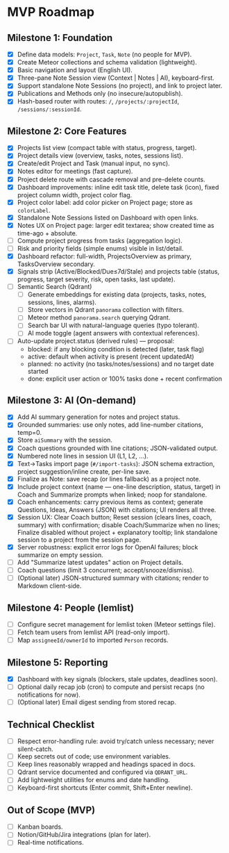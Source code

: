 # MVP Roadmap

## Milestone 1: Foundation

- [x] Define data models: `Project`, `Task`, `Note` (no people for MVP).
- [x] Create Meteor collections and schema validation (lightweight).
- [x] Basic navigation and layout (English UI).
- [x] Three-pane Note Session view (Context | Notes | AI), keyboard-first.
- [x] Support standalone Note Sessions (no project), and link to project later.
- [x] Publications and Methods only (no insecure/autopublish).
- [x] Hash-based router with routes: `/`, `/projects/:projectId`, `/sessions/:sessionId`.

## Milestone 2: Core Features

- [x] Projects list view (compact table with status, progress, target).
- [x] Project details view (overview, tasks, notes, sessions list).
- [x] Create/edit Project and Task (manual input, no sync).
- [x] Notes editor for meetings (fast capture).
- [x] Project delete route with cascade removal and pre-delete counts.
- [x] Dashboard improvements: inline edit task title, delete task (icon), fixed project column width, project color flag.
- [x] Project color label: add color picker on Project page; store as `colorLabel`.
- [x] Standalone Note Sessions listed on Dashboard with open links.
- [x] Notes UX on Project page: larger edit textarea; show created time as time-ago + absolute.
- [ ] Compute project progress from tasks (aggregation logic).
- [ ] Risk and priority fields (simple enums) visible in list/detail.
- [x] Dashboard refactor: full-width, ProjectsOverview as primary, TasksOverview secondary.
- [x] Signals strip (Active/Blocked/Due≤7d/Stale) and projects table (status, progress, target severity, risk, open tasks, last update).
- [ ] Semantic Search (Qdrant)
  - [ ] Generate embeddings for existing data (projects, tasks, notes, sessions, lines, alarms).
  - [ ] Store vectors in Qdrant `panorama` collection with filters.
  - [ ] Meteor method `panorama.search` querying Qdrant.
  - [ ] Search bar UI with natural-language queries (typo tolerant).
  - [ ] AI mode toggle (agent answers with contextual references).
- [ ] Auto-update project.status (derived rules) — proposal:
  - blocked: if any blocking condition is detected (later, task flag)
  - active: default when activity is present (recent updatedAt)
  - planned: no activity (no tasks/notes/sessions) and no target date started
  - done: explicit user action or 100% tasks done + recent confirmation

## Milestone 3: AI (On-demand)

- [x] Add AI summary generation for notes and project status.
- [x] Grounded summaries: use only notes, add line-number citations, temp=0.
- [x] Store `aiSummary` with the session.
- [x] Coach questions grounded with line citations; JSON-validated output.
- [x] Numbered note lines in session UI (L1, L2, ...).
- [x] Text→Tasks import page (`#/import-tasks`): JSON schema extraction, project suggestion/inline create, per-line save.
- [x] Finalize as Note: save recap (or lines fallback) as a project note.
- [x] Include project context (name — one-line description, status, target) in Coach and Summarize prompts when linked; noop for standalone.
- [x] Coach enhancements: carry previous items as context; generate Questions, Ideas, Answers (JSON) with citations; UI renders all three.
- [x] Session UX: Clear Coach button; Reset session (clears lines, coach, summary) with confirmation; disable Coach/Summarize when no lines; Finalize disabled without project + explanatory tooltip; link standalone session to a project from the session page.
- [x] Server robustness: explicit error logs for OpenAI failures; block summarize on empty session.
- [ ] Add "Summarize latest updates" action on Project details.
- [ ] Coach questions (limit 3 concurrent; accept/snooze/dismiss).
- [ ] (Optional later) JSON-structured summary with citations; render to Markdown client-side.

## Milestone 4: People (lemlist)

- [ ] Configure secret management for lemlist token (Meteor settings file).
- [ ] Fetch team users from lemlist API (read-only import).
- [ ] Map `assigneeId/ownerId` to imported `Person` records.

## Milestone 5: Reporting

- [x] Dashboard with key signals (blockers, stale updates, deadlines soon).
- [ ] Optional daily recap job (cron) to compute and persist recaps (no notifications for now).
- [ ] (Optional later) Email digest sending from stored recap.

## Technical Checklist

- [ ] Respect error-handling rule: avoid try/catch unless necessary; never
      silent-catch.
- [ ] Keep secrets out of code; use environment variables.
- [ ] Keep lines reasonably wrapped and headings spaced in docs.
- [ ] Qdrant service documented and configured via `QDRANT_URL`.
- [ ] Add lightweight utilities for enums and date handling.
- [ ] Keyboard-first shortcuts (Enter commit, Shift+Enter newline).

## Out of Scope (MVP)

- [ ] Kanban boards.
- [ ] Notion/GitHub/Jira integrations (plan for later).
- [ ] Real-time notifications.
